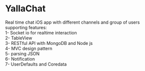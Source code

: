 # YallaChat
Real time chat iOS app with different channels and group of users supporting features:   
1- Socket io for realtime interaction   
2- TableView   
3- RESTful API with MongoDB and Node js  
4- MVC design pattern  
5- parsing JSON   
6- Notification  
7- UserDefaults and Coredata
